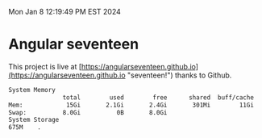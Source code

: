 Mon Jan  8 12:19:49 PM EST 2024

# Angular seventeen


This project is live at [https://angularseventeen.github.io](https://angularseventeen.github.io "seventeen!") thanks to Github.

```bash
System Memory
               total        used        free      shared  buff/cache   available
Mem:            15Gi       2.1Gi       2.4Gi       301Mi        11Gi        13Gi
Swap:          8.0Gi          0B       8.0Gi
System Storage
675M	.
```
```bash

